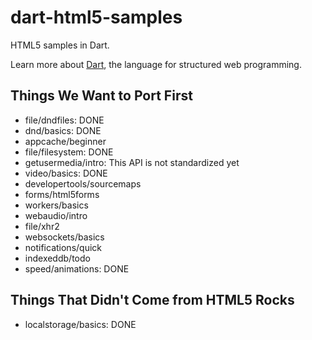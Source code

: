 dart-html5-samples
==================

HTML5 samples in Dart.

Learn more about [Dart](http://www.dartlang.org),
the language for structured web programming.

Things We Want to Port First
----------------------------

 * file/dndfiles: DONE
 * dnd/basics: DONE
 * appcache/beginner
 * file/filesystem: DONE
 * getusermedia/intro: This API is not standardized yet
 * video/basics: DONE
 * developertools/sourcemaps
 * forms/html5forms
 * workers/basics
 * webaudio/intro
 * file/xhr2
 * websockets/basics
 * notifications/quick
 * indexeddb/todo
 * speed/animations: DONE

Things That Didn't Come from HTML5 Rocks
----------------------------------------

 * localstorage/basics: DONE
